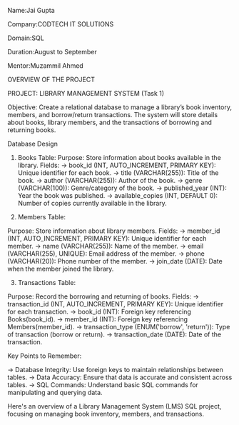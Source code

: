 Name:Jai Gupta

Company:CODTECH IT SOLUTIONS

Domain:SQL

Duration:August to September

Mentor:Muzammil Ahmed 



OVERVIEW OF THE PROJECT

PROJECT: LIBRARY MANAGEMENT SYSTEM (Task 1)

Objective:
Create a relational database to manage a library’s book inventory, members, and borrow/return transactions. The system will store details about books, library members, and the transactions of borrowing and returning books.

Database Design
1. Books Table:
Purpose: Store information about books available in the library.
Fields:
-> book_id (INT, AUTO_INCREMENT, PRIMARY KEY): Unique identifier for each book.
-> title (VARCHAR(255)): Title of the book.
-> author (VARCHAR(255)): Author of the book.
-> genre (VARCHAR(100)): Genre/category of the book.
-> published_year (INT): Year the book was published.
-> available_copies (INT, DEFAULT 0): Number of copies currently available in the library.

2. Members Table:

Purpose: Store information about library members.
Fields:
-> member_id (INT, AUTO_INCREMENT, PRIMARY KEY): Unique identifier for each member.
-> name (VARCHAR(255)): Name of the member.
-> email (VARCHAR(255), UNIQUE): Email address of the member.
-> phone (VARCHAR(20)): Phone number of the member.
-> join_date (DATE): Date when the member joined the library.

3. Transactions Table:

Purpose: Record the borrowing and returning of books.
Fields:
-> transaction_id (INT, AUTO_INCREMENT, PRIMARY KEY): Unique identifier for each transaction.
-> book_id (INT): Foreign key referencing Books(book_id).
-> member_id (INT): Foreign key referencing Members(member_id).
-> transaction_type (ENUM('borrow', 'return')): Type of transaction (borrow or return).
-> transaction_date (DATE): Date of the transaction.

Key Points to Remember:

-> Database Integrity: Use foreign keys to maintain relationships between tables.
-> Data Accuracy: Ensure that data is accurate and consistent across tables.
-> SQL Commands: Understand basic SQL commands for manipulating and querying data.

Here's an overview of a Library Management System (LMS) SQL project, focusing on managing book inventory, members, and transactions.


